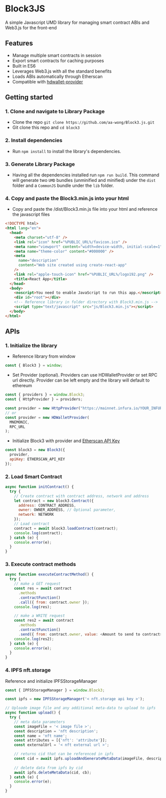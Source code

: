 # Block3JS

A simple Javascript UMD library for managing smart contract ABIs and Web3.js for the front-end

## Features

- Manage multiple smart contracts in session
- Export smart contracts for caching purposes
- Built in ES6
- Leverages Web3.js with all the standard benefits
- Loads ABIs automatically through Etherscan
- Compatible with [hdwallet-provider](https://github.com/trufflesuite/truffle/tree/master/packages/hdwallet-provider#readme)

## Getting started

### 1. Clone and navigate to Library Package

- Clone the repo `git clone https://github.com/aa-wong/Block3.js.git`
- Git clone this repo and `cd block3`

### 2. Install dependencies

- Run `npm install` to install the library's dependencies.

### 3. Generate Library Package

- Having all the dependencies installed run `npm run build`. This command will generate two `UMD` bundles (unminified and minified) under the `dist` folder and a `CommonJS` bundle under the `lib` folder.

### 4. Copy and paste the Block3.min.js into your html

- Copy and paste the /dist/Block3.min.js file into your html and reference the javascript files
```html
<!DOCTYPE html>
<html lang="en">
  <head>
    <meta charset="utf-8" />
    <link rel="icon" href="%PUBLIC_URL%/favicon.ico" />
    <meta name="viewport" content="width=device-width, initial-scale=1" />
    <meta name="theme-color" content="#000000" />
    <meta
      name="description"
      content="Web site created using create-react-app"
    />
    <link rel="apple-touch-icon" href="%PUBLIC_URL%/logo192.png" />
    <title>React App</title>
  </head>
  <body>
    <noscript>You need to enable JavaScript to run this app.</noscript>
    <div id="root"></div>
    <!-- Reference library in folder directory with Block3.min.js -->
    <script type="text/javascript" src="js/Block3.min.js"></script>
  </body>
</html>
```

## APIs

### 1. Initialize the library

- Reference library from window
```javascript
const { Block3 } = window;
```
- Set Provider (optional). Providers can use HDWalletProvider or set RPC url directly. Provider can be left empty and the library will default to ethereum
```javascript
const { providers } = window.Block3;
const { HttpProvider } = providers;

const provider = new HttpProvider("https://mainnet.infura.io/YOUR_INFURA_API_KEY");
// or
const provider = new HDWalletProvider(
  MNEMONIC,
  RPC_URL
);
```
- Initialize Block3 with provider and [Etherscan API Key](https://etherscan.io/apis)
```javascript
const block3 = new Block3({
  provider,
  apiKey: ETHERSCAN_API_KEY
});
```

### 2. Load Smart Contract

```javascript
async function initContract() {
  try {
    // Create contract with contract address, network and address
    let contract = new block3.Contract({
      address: CONTRACT_ADDRESS,
      owner: OWNER_ADDRESS, // Optional parameter,
      network: NETWORK
    });
    // Load contract
    contract = await block3.loadContract(contract);
    console.log(contract);
  } catch (e) {
    console.error(e);
  }
}
```

### 3. Execute contract methods
```javascript
async function executeContractMethod() {
  try {
    // make a GET request
    const res = await contract
      .methods
      .contractFunction()
      .call({ from: contract.owner });
    console.log(res);

    // make a WRITE request
    const res2 = await contract
      .methods
      .contractFunction()
      .send({ from: contract.owner, value: <Amount to send to contract> });
    console.log(res2);
  } catch (e) {
    console.error(e);
  }
}
```

### 4. IPFS nft.storage
Reference and initialize IPFSStorageManager

```javascript
const { IPFSStorageManager } = window.Block3;

const ipfs = new IPFSStorageManager('< nft.storage api key >');

// Uploade image file and any additional meta-data to upload to ipfs
async function upload() {
  try {
    // meta data parameters
    const imageFile = '< image file >';
    const description = 'nft description';
    const name = 'nft name';
    const attributes = [{'nft': 'attribute'}];
    const externalUrl = '< nft external url >';

    // returns cid that can be referenced in ipfs
    const cid = await ipfs.uploadAndGenerateMetaData(imageFile, description, name, attributes, externalUrl);
 
    // delete data from ipfs by cid
    await ipfs.deleteMetaData(cid, cb);
  } catch (e) {
    console.error(e);
  }
}
```
